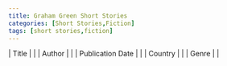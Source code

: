 ```yaml
---
title: Graham Green Short Stories
categories: [Short Stories,Fiction]
tags: [short stories,fiction]
---
```

| Title |  |
| Author |  |
| Publication Date |   |
| Country |  |
| Genre |   |
        